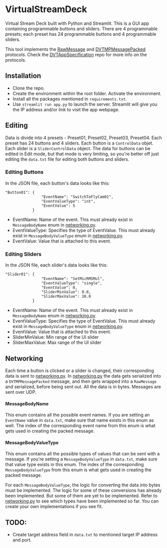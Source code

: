 # VirtualStreamDeck
Virtual Stream Deck built with Python and Streamlit. This is a GUI app containing programmable buttons and sliders. There are 4 programmable presets; each preset has 24 programmable buttons and 4 programmable sliders.

This tool implements the [RawMessage](https://github.com/Demkeys/DVTAppSpecification#rawmessage-protocol) and [DVTMPMessagePacked](https://github.com/Demkeys/DVTAppSpecification#dvtmpmessagepacked-protocol) protocols. Check the [DVTAppSpecification](https://github.com/Demkeys/DVTAppSpecification) repo for more info on the protocols.


## Installation
- Clone the repo.
- Create the environment within the root folder. Activate the environment.
- Install all the packages mentioned in `requirements.txt`.
- Use `streamlit run app.py` to launch the server. Streamlit will give you the IP address and/or link to visit the app webpage.

## Editing
Data is divide into 4 presets - Preset01, Preset02, Preset03, Preset04. Each preset has 24 buttons and 4 sliders. Each button is a `ControlData` objet. Each slider is a `SliderControlData` object. The data for buttons can be edited in Edit mode, but that mode is very limiting, so you're better off just editing the `data.txt` file for editing both buttons and sliders. 

### Editing Buttons
In the JSON file, each button's data looks like this:
```
"Button01": {
                "EventName": "SwitchToFlyCam01",
                "EventValueType": "int",
                "EventValue": 5
            }
```
- EventName: Name of the event. This must already exist in `MessageBodyName` enum in [networking.py](https://github.com/Demkeys/VirtualStreamDeck/blob/main/networking.py). 
- EventValueType: Specifies the type of EventValue. This must already exist in `MessageBodyValueType` enum in [networking.py](https://github.com/Demkeys/VirtualStreamDeck/blob/main/networking.py).
- EventValue: Value that is attached to this event.

### Editing Sliders
In the JSON file, each slider's data looks like this:
```
"Slider01": {
                "EventName": "SetMicRMSMul",
                "EventValueType": "single",
                "EventValue": 0,
                "SliderMinValue": 0.0,
                "SliderMaxValue": 10.0
            }
```
- EventName: Name of the event. This must already exist in `MessageBodyName` enum in [networking.py](https://github.com/Demkeys/VirtualStreamDeck/blob/main/networking.py). 
- EventValueType: Specifies the type of EventValue. This must already exist in `MessageBodyValueType` enum in [networking.py](https://github.com/Demkeys/VirtualStreamDeck/blob/main/networking.py).
- EventValue: Value that is attached to this event.
- SliderMinValue: Min range of the UI slider
- SliderMaxValue: Max range of the UI slider

## Networking
Each time a button is clicked or a slider is changed, their corresponding data is sent to [networking.py](https://github.com/Demkeys/VirtualStreamDeck/blob/main/networking.py). In [networking.py](https://github.com/Demkeys/VirtualStreamDeck/blob/main/networking.py) the data gets serialized into a `DVTMPMessagePacked` message, and then gets wrapped into a `RawMessage` and serialized, before being sent out. All the data is in bytes. Messages are sent over UDP. 

#### MessageBodyName
This enum contains all the possible event names. If you are setting an `EventName` value in `data.txt`, make sure that name exists in this enum as well. The index of the corresponding event name from this enum is what gets used in creating the packed message.

#### MessageBodyValueType
This enum contains all the possible types of values that can be sent with a message. If you're setting a `MessageBodyValueType` in `data.txt`, make sure that value type exists in this enum. The index of the corresponding `MessageBodyValueType` from this enum is what gets used in creating the packed message.

For each `MessageBodyValueType`, the logic for converting the data into bytes must be implemented. The logic for some of these conversions has already been implemented. But some of them are yet to be implemented. Refer to [networking.py](https://github.com/Demkeys/VirtualStreamDeck/blob/main/networking.py) to see which types have been implemented so far. You can create your own implementations if you see fit.


## TODO:
- Create target address field in `data.txt` to mentioned target IP address and port.
